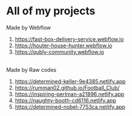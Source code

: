 # All of my projects
Made by Webflow
1. https://fast-box-delivery-service.webflow.io 
2. https://houter-house-hunter.webflow.io
3. https://qubly-community.webflow.io

</br>
Made by Raw codes

1. https://determined-keller-9e4385.netlify.app
2. https://rumman02.github.io/Football_Club/
3. https://inspiring-perlman-a21896.netlify.app
4. https://naughty-booth-cd6116.netlify.app
5. https://determined-nobel-7753ca.netlify.app
